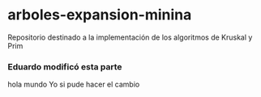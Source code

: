 # arboles-expansion-minina
Repositorio destinado a la implementación de los algoritmos de Kruskal y Prim

### Eduardo modificó esta parte
hola mundo
Yo si pude hacer el cambio